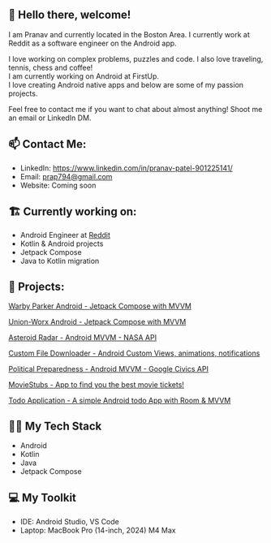 ## 👋 Hello there, welcome!

I am Pranav and currently located in the Boston Area. I currently work at Reddit as a software engineer on the Android app.

I love working on complex problems, puzzles and code. I also love traveling, tennis, chess and coffee!\
I am currently working on Android at FirstUp.\
I love creating Android native apps and below are some of my passion projects.

Feel free to contact me if you want to chat about almost anything! Shoot me an email or LinkedIn DM.

## 📫  Contact Me:
 - LinkedIn: https://www.linkedin.com/in/pranav-patel-901225141/
 - Email: prap794@gmail.com
 - Website: Coming soon

## 🏗️ Currently working on:

- Android Engineer at [Reddit](https://redditinc.com/)
- Kotlin & Android projects
- Jetpack Compose
- Java to Kotlin migration

## 📸 Projects:

[Warby Parker Android - Jetpack Compose with MVVM](https://github.com/Pranav-794/WarbyParkerAndroid)

[Union-Worx Android - Jetpack Compose with MVVM](https://www.unionworx.cloud/)

[Asteroid Radar - Android MVVM - NASA API](https://github.com/Pranav-794/AsteroidRadar)

[Custom File Downloader - Android Custom Views, animations, notifications](https://github.com/Pranav-794/custom-view-animated-file-downloader)

[Political Preparedness - Android MVVM - Google Civics API](https://github.com/Pranav-794/PoliticalPreparedness)

[MovieStubs - App to find you the best movie tickets!](https://github.com/Pranav-794/MovieStubs)

[Todo Application - A simple Android todo App with Room & MVVM](https://github.com/Pranav-794/mvvm-todo)


## 👨‍💻 My Tech Stack

 - Android
 - Kotlin
 - Java
 - Jetpack Compose

## 💻 My Toolkit

 - IDE: Android Studio, VS Code
 - Laptop: MacBook Pro (14-inch, 2024) M4 Max


<!--
**Pranav-794/Pranav-794** is a ✨ _special_ ✨ repository because its `README.md` (this file) appears on your GitHub profile.

Here are some ideas to get you started:

- 🔭 I’m currently working on ...
- 🌱 I’m currently learning ...
- 👯 I’m looking to collaborate on ...
- 🤔 I’m looking for help with ...
- 💬 Ask me about ...
- 📫 How to reach me: ...
- 😄 Pronouns: ...
- ⚡ Fun fact: ...
-->
